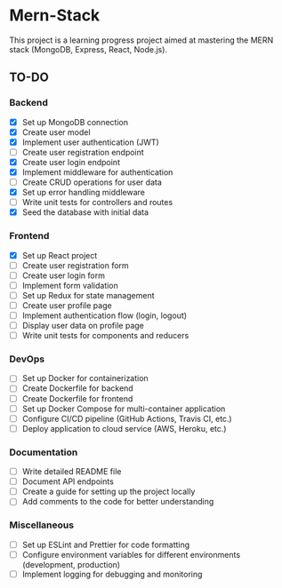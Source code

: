 # Mern-Stack

This project is a learning progress project aimed at mastering the MERN stack (MongoDB, Express, React, Node.js).

## TO-DO

### Backend

- [x] Set up MongoDB connection
- [x] Create user model
- [x] Implement user authentication (JWT)
- [ ] Create user registration endpoint
- [x] Create user login endpoint
- [x] Implement middleware for authentication
- [ ] Create CRUD operations for user data
- [x] Set up error handling middleware
- [ ] Write unit tests for controllers and routes
- [x] Seed the database with initial data

### Frontend

- [x] Set up React project
- [ ] Create user registration form
- [ ] Create user login form
- [ ] Implement form validation
- [ ] Set up Redux for state management
- [ ] Create user profile page
- [ ] Implement authentication flow (login, logout)
- [ ] Display user data on profile page
- [ ] Write unit tests for components and reducers

### DevOps

- [ ] Set up Docker for containerization
- [ ] Create Dockerfile for backend
- [ ] Create Dockerfile for frontend
- [ ] Set up Docker Compose for multi-container application
- [ ] Configure CI/CD pipeline (GitHub Actions, Travis CI, etc.)
- [ ] Deploy application to cloud service (AWS, Heroku, etc.)

### Documentation

- [ ] Write detailed README file
- [ ] Document API endpoints
- [ ] Create a guide for setting up the project locally
- [ ] Add comments to the code for better understanding

### Miscellaneous

- [ ] Set up ESLint and Prettier for code formatting
- [ ] Configure environment variables for different environments (development, production)
- [ ] Implement logging for debugging and monitoring
